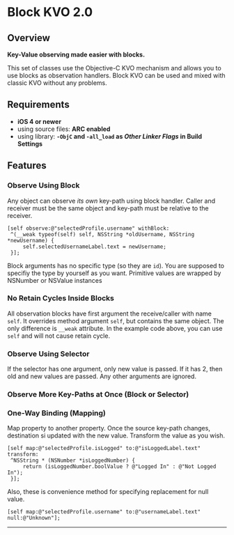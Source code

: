 Block KVO 2.0
=============

Overview
--------

**Key-Value observing made easier with blocks.**

This set of classes use the Objective-C KVO mechanism and allows you to use blocks as observation handlers.
Block KVO can be used and mixed with classic KVO without any problems.


Requirements
-------------
  - **iOS 4 or newer**
  - using source files: **ARC enabled**
  - using library: **`-ObjC` and `-all_load` as _Other Linker Flags_ in Build Settings**


Features
--------
### Observe Using Block ###
Any object can observe _its own_ key-path using block handler. Caller and receiver must be the same object and key-path must be relative to the receiver.

```
[self observe:@"selectedProfile.username" withBlock:
 ^(__weak typeof(self) self, NSString *oldUsername, NSString *newUsername) {
     self.selectedUsernameLabel.text = newUsername;
 }];
```

Block arguments has no specific type (so they are `id`). You are supposed to specifiy the type by yourself as you want. Primitive values are wrapped by NSNumber or NSValue instances

### No Retain Cycles Inside Blocks
All observation blocks have first argument the receive/caller with name `self`. It overrides method argument `self`, but contains the same object. The only difference is `__weak` attribute. In the example code above, you can use `self` and will not cause retain cycle.

### Observe Using Selector ###
If the selector has one argument, only new value is passed. If it has 2, then old and new values are passed. Any other arguments are ignored.

### Observe More Key-Paths at Once (Block or Selector) ###


### One-Way Binding (Mapping) ###
Map property to another property. Once the source key-path changes, destination si updated with the new value. Transform the value as you wish.

```
[self map:@"selectedProfile.isLogged" to:@"isLoggedLabel.text" transform:
 ^NSString * (NSNumber *isLoggedNumber) {
     return (isLoggedNumber.boolValue ? @"Logged In" : @"Not Logged In");
 }];
```

Also, these is convenience method for specifying replacement for null value.

```
[self map:@"selectedProfile.username" to:@"usernameLabel.text" null:@"Unknown"];
```

---